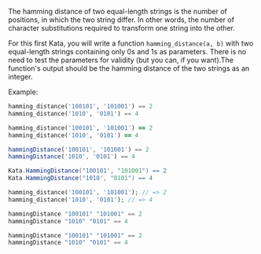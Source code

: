 The hamming distance of two equal-length strings is the number of positions, in which the two string differ. In other words, the number of character substitutions required to transform one string into the other. 

For this first Kata, you will write a function ```hamming_distance(a, b)``` with two equal-length strings containing only 0s and 1s as parameters. There is no need to test the parameters for validity (but you can, if you want).The function's output should be the hamming distance of the two strings as an integer.

Example:

```python
hamming_distance('100101', '101001') == 2
hamming_distance('1010', '0101') == 4
```
```ruby
hamming_distance('100101', '101001') == 2
hamming_distance('1010', '0101') == 4
```
```javascript
hammingDistance('100101', '101001') == 2
hammingDistance('1010', '0101') == 4
```
```csharp
Kata.HammingDistance("100101', "101001") == 2
Kata.HammingDistance("1010', "0101") == 4
```
```php
hamming_distance('100101', '101001'); // => 2
hamming_distance('1010', '0101'); // => 4
```
```haskell
hammingDistance "100101" "101001" == 2
hammingDistance "1010" "0101" == 4
```
```purescript
hammingDistance "100101" "101001" == 2
hammingDistance "1010" "0101" == 4
```
